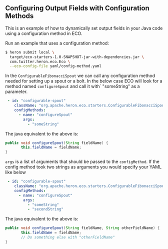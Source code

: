 ## Configuring Output Fields with Configuration Methods

This is an example of how to dynamically set output fields in your Java
code using a configuration method in ECO.

Run an example that uses a configuration method: 
```bash
$ heron submit local \
  target/eco-starters-1.0-SNAPSHOT-jar-with-dependencies.jar \
  com.twitter.heron.eco.Eco \
  --eco-config-file yaml/config-method.yaml
```

In the `ConfigurableFibonacciSpout` we can call any configuration method needed
for setting up a spout or a bolt.  In the below case ECO will look for a method named
`configureSpout` and call it with` "someString" as a parameter.  

```yaml
 - id: "configurable-spout"
    className: "org.apache.heron.eco.starters.ConfigurableFibonacciSpout"
    configMethods:
      - name: "configureSpout"
        args:
          - "someString"
```

The java equivalent to the above is:

 ```java
public void configureSpout(String fieldName) {
        this.fieldName = fieldName;
}
```

`args` is a list of arguments that should be passed to the `configMethod`.  If the config
method took two strings as arguments you would specify your YAML like below

```yaml
 - id: "configurable-spout"
    className: "org.apache.heron.eco.starters.ConfigurableFibonacciSpout"
    configMethods:
      - name: "configureSpout"
        args:
          - "someString"
          - "secondString"
```

The java equivalent to  the above is:

 ```java
public void configureSpout(String fieldName, String otherFieldName) {
        this.fieldName = fieldName;
        // Do something else with "otherFieldName"
}
```